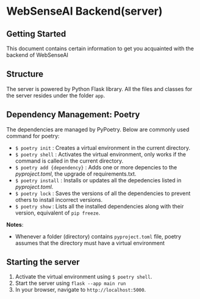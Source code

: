 # WebSenseAI Backend(server)
## Getting Started
This document contains certain information to get you acquainted with the backend of WebSenseAI
## Structure
The server is powered by Python Flask library. All the files and classes for the server resides under the folder `app`.
## Dependency Management: Poetry
The dependencies are managed by PyPoetry. Below are commonly used command for poetry:
- `$ poetry init` : Creates a virtual environment in the current directory.
- `$ poetry shell` : Activates the virtual environment, only works if the command is called in the current directory.
- `$ poetry add {dependency}` : Adds one or more depencies to the *pyproject.toml*, the upgrade of requirements.txt.
- `$ poetry install` : Installs or updates all the depedencies listed in *pyproject.toml*.
- `$ poetry lock` : Saves the versions of all the dependencies to prevent others to install incorrect versions.
- `$ poetry show` : Lists all the installed dependencies along with their version, equivalent of `pip freeze`.

**Notes**:

- Whenever a folder (directory) contains `pyproject.toml` file, poetry assumes that the directory must have a virtual environment

## Starting the server
1. Activate the virtual environment using `$ poetry shell`.
2. Start the server using `flask --app main run`
3. In your browser, navigate to `http://localhost:5000`.